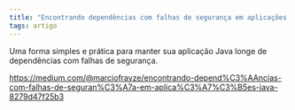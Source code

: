 ```yaml
---
title: "Encontrando dependências com falhas de segurança em aplicações Java"
tags: artigo
---
```


Uma forma simples e prática para manter sua aplicação Java longe de dependências com falhas de segurança.

https://medium.com/@marciofrayze/encontrando-depend%C3%AAncias-com-falhas-de-seguran%C3%A7a-em-aplica%C3%A7%C3%B5es-java-8279d47f25b3
